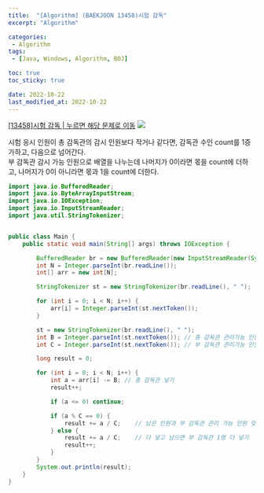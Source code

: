 ```yaml
---
title:  "[Algorithm] (BAEKJOON 13458)시험 감독"
excerpt: "Algorithm"

categories:
 - Algorithm
tags:
 - [Java, Windows, Algorithm, BOJ]

toc: true
toc_sticky: true

date: 2022-10-22
last_modified_at: 2022-10-22
---
```


[[13458]시험 감독 | 누르면 해당 문제로 이동](https://www.acmicpc.net/problem/13458)
![](https://user-images.githubusercontent.com/77063888/198119101-08622be1-2f1a-48cb-bdaa-691ad3760b31.png)

시험 응시 인원이 총 감독관의 감시 인원보다 작거나 같다면, 감독관 수인 count를 1증가하고, 다음으로 넘어간다. <br>
부 감독관 감시 가능 인원으로 배열을 나누는데 나머지가 0이라면 몫을 count에 더하고, 나머지가 0이 아니라면 몫과 1을 count에 더한다.<br>


```java
import java.io.BufferedReader;
import java.io.ByteArrayInputStream;
import java.io.IOException;
import java.io.InputStreamReader;
import java.util.StringTokenizer;


public class Main {
    public static void main(String[] args) throws IOException {

        BufferedReader br = new BufferedReader(new InputStreamReader(System.in));
        int N = Integer.parseInt(br.readLine());
        int[] arr = new int[N];

        StringTokenizer st = new StringTokenizer(br.readLine(), " ");

        for (int i = 0; i < N; i++) {
            arr[i] = Integer.parseInt(st.nextToken());
        }

        st = new StringTokenizer(br.readLine(), " ");
        int B = Integer.parseInt(st.nextToken()); // 총 감독관 관리가능 인원(총 감독은 1명)
        int C = Integer.parseInt(st.nextToken()); // 부 감독관 관리가능 인원

        long result = 0;

        for (int i = 0; i < N; i++) {
            int a = arr[i] -= B; // 총 감독관 넣기
            result++;

            if (a <= 0) continue;

            if (a % C == 0) {
                result += a / C;    // 남은 인원과 부 감독관 관리 가능 인원 맞아 떨어질 때
            } else {
                result += a / C;    // 다 넣고 남으면 부 감독관 1명 더 넣기
                result++;
            }
        }
        System.out.println(result);
    }
}
```
